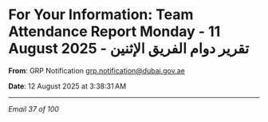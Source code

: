 # For Your Information: Team Attendance Report Monday   - 11 August    2025 - تقرير دوام الفريق الإثنين

**From**: GRP Notification <grp.notification@dubai.gov.ae>

**Date**: 12 August 2025 at 3:38:31 AM

---

*Email 37 of 100*
